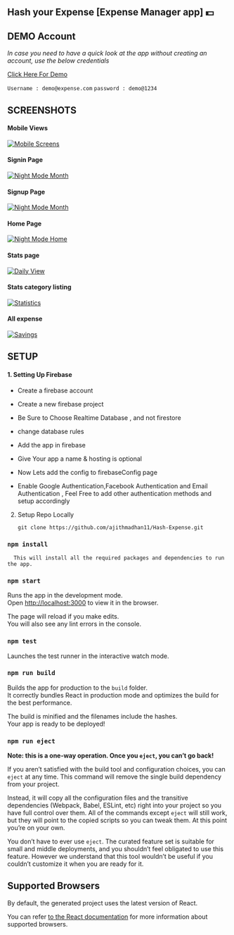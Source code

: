 ## Hash your Expense [Expense Manager app] 💵


## DEMO Account

*_In case you need to have a quick look at the app without creating an account, use the below credentials_*

[Click Here For Demo](https://expense-tracker-c0145.web.app/)

`Username : demo@expense.com`
`password : demo@1234`

## SCREENSHOTS

#### Mobile Views
[![Mobile Screens](https://i.postimg.cc/s2cDcJs0/mobile.jpg)](https://expense-tracker-c0145.web.app/)

#### Signin Page
[![Night Mode Month](https://i.postimg.cc/g0w6t5tB/signin.png)](https://expense-tracker-c0145.web.app/)

#### Signup Page
[![Night Mode Month](https://i.postimg.cc/6pbv0wcv/signup.png)](https://expense-tracker-c0145.web.app/)

#### Home Page
[![Night Mode Home](https://i.postimg.cc/D0hJZzvt/home.png)](https://expense-tracker-c0145.web.app/)

#### Stats page
[![Daily View](https://i.postimg.cc/DZL4nGTr/charts.png)](https://expense-tracker-c0145.web.app/)

#### Stats category listing
[![Statistics](https://i.postimg.cc/133Fw4GS/stats.png)](https://expense-tracker-c0145.web.app/)

#### All expense
[![Savings](https://i.postimg.cc/SKwYBrwQ/allexpense.png)](https://expense-tracker-c0145.web.app/)


## SETUP

#### 1. Setting Up Firebase 
- Create a firebase account

- Create a new firebase project 

- Be Sure to Choose Realtime Database , and not firestore

- change database rules
  
- Add the app in firebase
  
- Give Your app a name & hosting is optional
  
- Now Lets add the config to firebaseConfig page

- Enable Google Authentication,Facebook Authentication and Email Authentication , Feel Free to add other authentication methods and setup accordingly
  
 2. Setup Repo Locally
 
    `git clone https://github.com/ajithmadhan11/Hash-Expense.git`

### `npm install`

      This will install all the required packages and dependencies to run the app.

### `npm start`

  Runs the app in the development mode.<br>
  Open [http://localhost:3000](http://localhost:3000) to view it in the browser.

  The page will reload if you make edits.<br>
  You will also see any lint errors in the console.

### `npm test`

Launches the test runner in the interactive watch mode.<br>

### `npm run build`

Builds the app for production to the `build` folder.<br>
It correctly bundles React in production mode and optimizes the build for the best performance.

The build is minified and the filenames include the hashes.<br>
Your app is ready to be deployed!

### `npm run eject`

**Note: this is a one-way operation. Once you `eject`, you can’t go back!**

If you aren’t satisfied with the build tool and configuration choices, you can `eject` at any time. This command will remove the single build dependency from your project.

Instead, it will copy all the configuration files and the transitive dependencies (Webpack, Babel, ESLint, etc) right into your project so you have full control over them. All of the commands except `eject` will still work, but they will point to the copied scripts so you can tweak them. At this point you’re on your own.

You don’t have to ever use `eject`. The curated feature set is suitable for small and middle deployments, and you shouldn’t feel obligated to use this feature. However we understand that this tool wouldn’t be useful if you couldn’t customize it when you are ready for it.

## Supported Browsers

By default, the generated project uses the latest version of React.

You can refer [to the React documentation](https://reactjs.org/docs/react-dom.html#browser-support) for more information about supported browsers.
